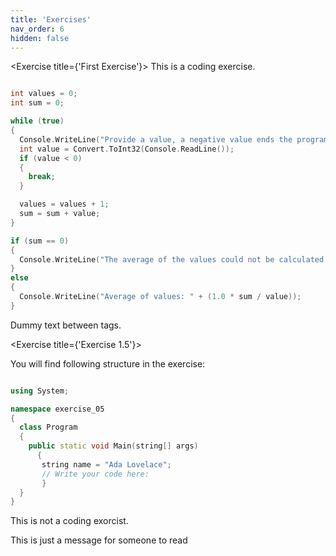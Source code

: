 ```yaml
---
title: 'Exercises'
nav_order: 6
hidden: false
---
```


<Exercise title={'First Exercise'}>
This is a coding exercise.

```cpp

int values = 0;
int sum = 0;

while (true)
{
  Console.WriteLine("Provide a value, a negative value ends the program");
  int value = Convert.ToInt32(Console.ReadLine());
  if (value < 0)
  {
    break;
  }

  values = values + 1;
  sum = sum + value;
}

if (sum == 0)
{
  Console.WriteLine("The average of the values could not be calculated.");
}
else
{
  Console.WriteLine("Average of values: " + (1.0 * sum / value));
}
```

</Exercise>

Dummy text between tags.

<Exercise title={'Exercise 1.5'}>

You will find following structure in the exercise:

```cpp

using System;

namespace exercise_05
{
  class Program
  {
    public static void Main(string[] args)
      {
       string name = "Ada Lovelace";
       // Write your code here:
       }
  }
}
```

This is not a coding exorcist.
</Exercise>

<Note>This is just a message for someone to read</Note>
